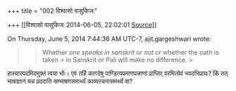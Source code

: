 +++
title = "002 विश्वासो वासुकिजः"

+++
[[विश्वासो वासुकिजः	2014-06-05, 22:02:01 [Source](https://groups.google.com/g/samskrita/c/XSpUcyfMoUg)]]



  
  
On Thursday, June 5, 2014 7:44:36 AM UTC-7, ajit.gargeshwari wrote:  

> 
> > 
> > 
> > 
> > Whether *one speaks in sanskrit or not* or whether the oath is taken > in Sanskrit or Pali will make no difference. >
> 
> > 

हास्यास्पदमिदमुक्तं त्वया भोः। एवं तर्हि कागदेषु पाण्डित्यप्रमाणपत्त्राणां प्राप्तिर् वरमित्येवं भवदभिप्रायः? किं तत् भाषाज्ञानं यन्न प्रददाति सम्भाषणसमार्थ्यं काव्यरचनासमर्थ्यं वा?  

